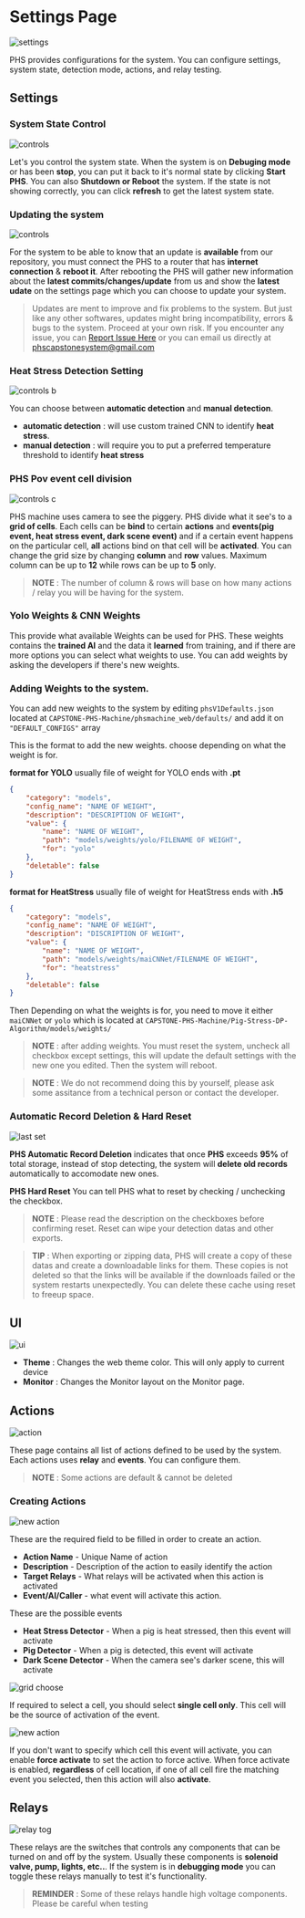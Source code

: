 # Settings Page

![settings](_media/page_settings.png)

PHS provides configurations for the system. You can configure settings, system state, detection mode, actions, and relay testing.

## Settings

### System State Control

![controls](_media/setting%20a.png)

Let's you control the system state. When the system is on **Debuging mode** or has been **stop**, you can put it back to it's normal state by clicking **Start PHS**. You can also **Shutdown or Reboot** the system. If the state is not showing correctly, you can click **refresh** to get the latest system state.

### Updating the system

![controls](_media/setting_phsupdate.png)

For the system to be able to know that an update is **available** from our repository, you must connect the PHS to a router that has **internet connection** & **reboot it**. After rebooting the PHS will gather new information about the **latest commits/changes/update** from us and show the **latest udate** on the settings page which you can choose to update your system. 

> Updates are ment to improve and fix problems to the system. But just like any other softwares, updates might bring incompatibility, errors & bugs to the system. Proceed at your own risk. If you encounter any issue, you can [Report Issue Here](https://github.com/Senpai-Coders/CAPSTONE-PHS-Machine/issues) or you can email us directly at  <u>phscapstonesystem@gmail.com</u>

### Heat Stress Detection Setting

![controls b](_media/setting%20b.png)

You can choose between **automatic detection** and **manual detection**. 
- **automatic detection** : will use custom trained CNN to identify **heat stress**.
- **manual detection** : will require you to put a preferred temperature threshold to identify **heat stress**

### PHS Pov event cell division

![controls c](_media/fov%20settings.png)

PHS machine uses camera to see the piggery. PHS divide what it see's to a **grid of cells**. Each cells can be **bind** to certain **actions** and **events(pig event, heat stress event, dark scene event)** and if a certain event happens on the particular cell, **all** actions bind on that cell will be **activated**. You can change the grid size by changing **column** and **row** values. Maximum column can be up to **12** while rows can be up to **5** only. 

> **NOTE** : The number of column & rows will base on how many actions / relay you will be having for the system.

### Yolo Weights & CNN Weights

This provide what available Weights can be used for PHS. These weights contains the **trained AI** and the data it **learned** from training, and if there are more options you can select what weights to use. You can add weights by asking the developers if there's new weights. 

### Adding Weights to the system.

You can add new weights to the system by editing ```phsV1Defaults.json``` located at ```CAPSTONE-PHS-Machine/phsmachine_web/defaults/``` and add it on ```"DEFAULT_CONFIGS"``` array 

This is the format to add the new weights. choose depending on what the weight is for. 

**format for YOLO** usually file of weight for YOLO ends with **.pt**
```json
{
    "category": "models",
    "config_name": "NAME OF WEIGHT",
    "description": "DESCRIPTION OF WEIGHT",
    "value": {
        "name": "NAME OF WEIGHT",
        "path": "models/weights/yolo/FILENAME OF WEIGHT",
        "for": "yolo"
    },
    "deletable": false
}
```

**format for HeatStress** usually file of weight for HeatStress ends with **.h5**
```json
{
    "category": "models",
    "config_name": "NAME OF WEIGHT",
    "description": "DISCRIPTION OF WEIGHT",
    "value": {
        "name": "NAME OF WEIGHT",
        "path": "models/weights/maiCNNet/FILENAME OF WEIGHT",
        "for": "heatstress"
    },
    "deletable": false
}
```

Then Depending on what the weights is for, you need to move it either ```maiCNNet``` or ```yolo``` which is located at ```CAPSTONE-PHS-Machine/Pig-Stress-DP-Algorithm/models/weights/```

> **NOTE** : after adding weights. You must reset the system, uncheck all checkbox except settings, this will update the default settings with the new one you edited. Then the system will reboot.

> **NOTE** : We do not recommend doing this by yourself, please ask some assitance from a technical person or contact the developer.

### Automatic Record Deletion & Hard Reset 

![last set](_media/last%20set.png)

**PHS Automatic Record Deletion** indicates that once **PHS** exceeds **95%** of total storage, instead of stop detecting, the system will **delete old records** automatically to accomodate new ones. 

**PHS Hard Reset** You can tell PHS what to reset by checking / unchecking the checkbox.

> **NOTE** : Please read the description on the checkboxes before confirming reset. Reset can wipe your detection datas and other exports.

> **TIP** : When exporting or zipping data, PHS will create a copy of these datas and create a downloadable links for them. These copies is not deleted so that the links will be available if the downloads failed or the system restarts unexpectedly. You can delete these cache using reset to freeup space.

## UI

![ui](_media/ui%20sset.png)

- **Theme** : Changes the web theme color. This will only apply to current device
- **Monitor** : Changes the Monitor layout on the Monitor page.

## Actions

![action](_media/action.png)

These page contains all list of actions defined to be used by the system. Each actions uses **relay** and **events**. You can configure them.

> **NOTE** : Some actions are default & cannot be deleted

### Creating Actions

![new action](_media/new%20action.png)

These are the required field to be filled in order to create an action.

- **Action Name** - Unique Name of action
- **Description** - Description of the action to easily identify the action
- **Target Relays** - What relays will be activated when this action is activated
- **Event/AI/Caller** - what event will activate this action.

These are the possible events
- **Heat Stress Detector** - When a pig is heat stressed, then this event will activate
- **Pig Detector** - When a pig is detected, this event will activate
- **Dark Scene Detector** - When the camera see's darker scene, this will activate

![grid choose](_media/grid%20choose.png)

If required to select a cell, you should select **single cell only**. This cell will be the source of activation of the event.

![new action](_media/force%20activate.png)

If you don't want to specify which cell this event will activate, you can enable **force activate** to set the action to force active. When force activate is enabled, **regardless** of cell location, if one of all cell fire the matching event you selected, then this action will also **activate**.

## Relays

![relay tog](_media/relay%20tog.png)

These relays are the switches that controls any components that can be turned on and off by the system. Usually these components is **solenoid valve, pump, lights, etc..**. If the system is in **debugging mode** you can toggle these relays manually to test it's functionality.

> **REMINDER** : Some of these relays handle high voltage components. Please be careful when testing